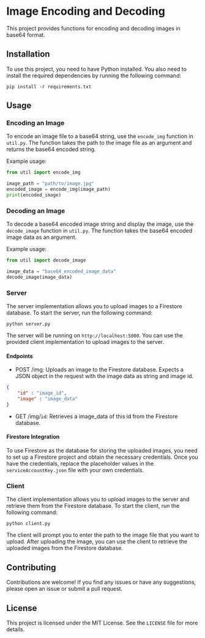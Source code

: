 # Image Encoding and Decoding

This project provides functions for encoding and decoding images in base64 format.

## Installation

To use this project, you need to have Python installed. You also need to install the required dependencies by running the following command:

`pip install -r requirements.txt`

## Usage

### Encoding an Image

To encode an image file to a base64 string, use the `encode_img` function in `util.py`. The function takes the path to the image file as an argument and returns the base64 encoded string.

Example usage:

```python
from util import encode_img

image_path = "path/to/image.jpg"
encoded_image = encode_img(image_path)
print(encoded_image)
```

### Decoding an Image

To decode a base64 encoded image string and display the image, use the `decode_image` function in `util.py`. The function takes the base64 encoded image data as an argument.

Example usage:

```python
from util import decode_image

image_data = "base64_encoded_image_data"
decode_image(image_data)
```

### Server

The server implementation allows you to upload images to a Firestore database. To start the server, run the following command:

`python server.py`

The server will be running on `http://localhost:5000`. You can use the provided client implementation to upload images to the server.

#### Endpoints

- POST /img: Uploads an image to the Firestore database. Expects a JSON object in the request with the image data as string and image id.

```JSON
{
    "id" : "image_id",
    "image" : "image_data"
}
```

- GET /img/`id`: Retrieves a image_data of this id from the Firestore database.

#### Firestore Integration

To use Firestore as the database for storing the uploaded images, you need to set up a Firestore project and obtain the necessary credentials. Once you have the credentials, replace the placeholder values in the `serviceAccountKey.json` file with your own credentials.

### Client

The client implementation allows you to upload images to the server and retrieve them from the Firestore database. To start the client, run the following command:

`python client.py`

The client will prompt you to enter the path to the image file that you want to upload. After uploading the image, you can use the client to retrieve the uploaded images from the Firestore database.

## Contributing

Contributions are welcome! If you find any issues or have any suggestions, please open an issue or submit a pull request.

## License

This project is licensed under the MIT License. See the `LICENSE` file for more details.
